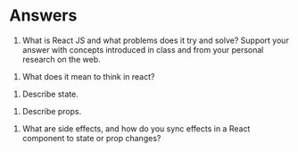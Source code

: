 # Answers

1. What is React JS and what problems does it try and solve? Support your answer with concepts introduced in class and from your personal research on the web.

<!-- React is a JS component library for building user interfaces. It incorporates components that manage their own state and can be utilized to create complex large scale applications. -->

1. What does it mean to think in react?

<!-- I think of it as parsing, analyzing syntactically, and processing information in more complex methods to find solutions in a multi relational approach. -->

1. Describe state.

<!-- State is an object in React that stores component data and can pass the data to be re-rendered when the state changes. -->

1. Describe props.

<!-- Props are parameters or arguments used in component functions to pass data. -->

1. What are side effects, and how do you sync effects in a React component to state or prop changes?

<!-- Side effects are the result of something that has happened outside of the scope of a function as it was executed. useEffect lets you perform side effects in function components. -->
